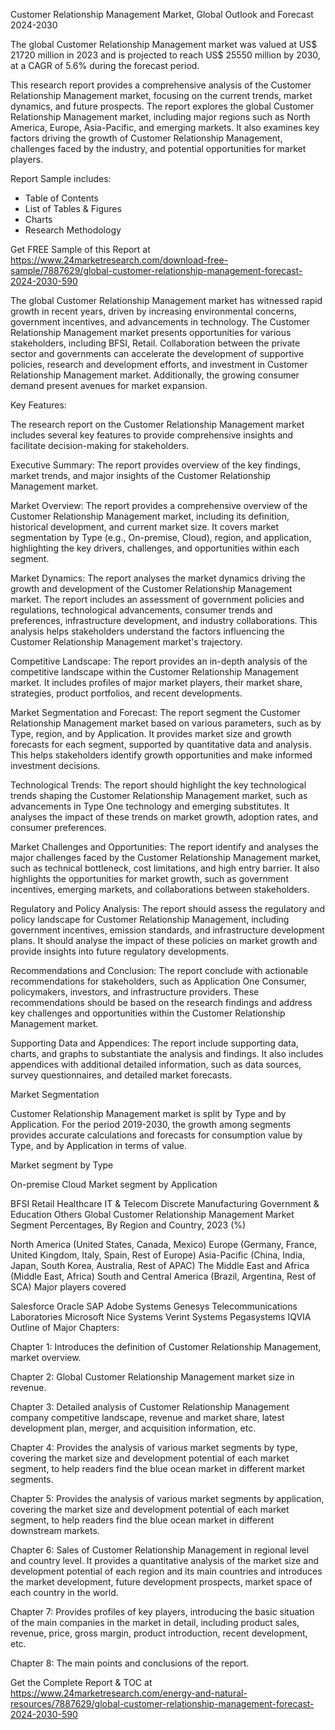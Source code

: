 Customer Relationship Management Market, Global Outlook and Forecast 2024-2030

The global Customer Relationship Management market was valued at US$ 21720 million in 2023 and is projected to reach US$ 25550 million by 2030, at a CAGR of 5.6% during the forecast period.

This research report provides a comprehensive analysis of the Customer Relationship Management market, focusing on the current trends, market dynamics, and future prospects. The report explores the global Customer Relationship Management market, including major regions such as North America, Europe, Asia-Pacific, and emerging markets. It also examines key factors driving the growth of Customer Relationship Management, challenges faced by the industry, and potential opportunities for market players.

Report Sample includes:
- Table of Contents
- List of Tables & Figures
- Charts
- Research Methodology

Get FREE Sample of this Report at https://www.24marketresearch.com/download-free-sample/7887629/global-customer-relationship-management-forecast-2024-2030-590

The global Customer Relationship Management market has witnessed rapid growth in recent years, driven by increasing environmental concerns, government incentives, and advancements in technology. The Customer Relationship Management market presents opportunities for various stakeholders, including BFSI, Retail. Collaboration between the private sector and governments can accelerate the development of supportive policies, research and development efforts, and investment in Customer Relationship Management market. Additionally, the growing consumer demand present avenues for market expansion.

Key Features:

The research report on the Customer Relationship Management market includes several key features to provide comprehensive insights and facilitate decision-making for stakeholders.

Executive Summary: The report provides overview of the key findings, market trends, and major insights of the Customer Relationship Management market.

Market Overview: The report provides a comprehensive overview of the Customer Relationship Management market, including its definition, historical development, and current market size. It covers market segmentation by Type (e.g., On-premise, Cloud), region, and application, highlighting the key drivers, challenges, and opportunities within each segment.

Market Dynamics: The report analyses the market dynamics driving the growth and development of the Customer Relationship Management market. The report includes an assessment of government policies and regulations, technological advancements, consumer trends and preferences, infrastructure development, and industry collaborations. This analysis helps stakeholders understand the factors influencing the Customer Relationship Management market's trajectory.

Competitive Landscape: The report provides an in-depth analysis of the competitive landscape within the Customer Relationship Management market. It includes profiles of major market players, their market share, strategies, product portfolios, and recent developments.

Market Segmentation and Forecast: The report segment the Customer Relationship Management market based on various parameters, such as by Type, region, and by Application. It provides market size and growth forecasts for each segment, supported by quantitative data and analysis. This helps stakeholders identify growth opportunities and make informed investment decisions.

Technological Trends: The report should highlight the key technological trends shaping the Customer Relationship Management market, such as advancements in Type One technology and emerging substitutes. It analyses the impact of these trends on market growth, adoption rates, and consumer preferences.

Market Challenges and Opportunities: The report identify and analyses the major challenges faced by the Customer Relationship Management market, such as technical bottleneck, cost limitations, and high entry barrier. It also highlights the opportunities for market growth, such as government incentives, emerging markets, and collaborations between stakeholders.

Regulatory and Policy Analysis: The report should assess the regulatory and policy landscape for Customer Relationship Management, including government incentives, emission standards, and infrastructure development plans. It should analyse the impact of these policies on market growth and provide insights into future regulatory developments.

Recommendations and Conclusion: The report conclude with actionable recommendations for stakeholders, such as Application One Consumer, policymakers, investors, and infrastructure providers. These recommendations should be based on the research findings and address key challenges and opportunities within the Customer Relationship Management market.

Supporting Data and Appendices: The report include supporting data, charts, and graphs to substantiate the analysis and findings. It also includes appendices with additional detailed information, such as data sources, survey questionnaires, and detailed market forecasts.

Market Segmentation

Customer Relationship Management market is split by Type and by Application. For the period 2019-2030, the growth among segments provides accurate calculations and forecasts for consumption value by Type, and by Application in terms of value.

Market segment by Type

On-premise
Cloud
Market segment by Application

BFSI
Retail
Healthcare
IT & Telecom
Discrete Manufacturing
Government & Education
Others
Global Customer Relationship Management Market Segment Percentages, By Region and Country, 2023 (%)

North America (United States, Canada, Mexico)
Europe (Germany, France, United Kingdom, Italy, Spain, Rest of Europe)
Asia-Pacific (China, India, Japan, South Korea, Australia, Rest of APAC)
The Middle East and Africa (Middle East, Africa)
South and Central America (Brazil, Argentina, Rest of SCA)
Major players covered

Salesforce
Oracle
SAP
Adobe Systems
Genesys Telecommunications Laboratories
Microsoft
Nice Systems
Verint Systems
Pegasystems
IQVIA
Outline of Major Chapters:

Chapter 1: Introduces the definition of Customer Relationship Management, market overview.

Chapter 2: Global Customer Relationship Management market size in revenue.

Chapter 3: Detailed analysis of Customer Relationship Management company competitive landscape, revenue and market share, latest development plan, merger, and acquisition information, etc.

Chapter 4: Provides the analysis of various market segments by type, covering the market size and development potential of each market segment, to help readers find the blue ocean market in different market segments.

Chapter 5: Provides the analysis of various market segments by application, covering the market size and development potential of each market segment, to help readers find the blue ocean market in different downstream markets.

Chapter 6: Sales of Customer Relationship Management in regional level and country level. It provides a quantitative analysis of the market size and development potential of each region and its main countries and introduces the market development, future development prospects, market space of each country in the world.

Chapter 7: Provides profiles of key players, introducing the basic situation of the main companies in the market in detail, including product sales, revenue, price, gross margin, product introduction, recent development, etc.

Chapter 8: The main points and conclusions of the report.

Get the Complete Report & TOC at https://www.24marketresearch.com/energy-and-natural-resources/7887629/global-customer-relationship-management-forecast-2024-2030-590
